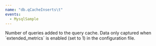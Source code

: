 ```yaml
---
name: "db.qCacheInserts\t"
events:
  - MysqlSample
---
```


Number of queries added to the query cache. Data only captured when \`extended\_metrics\` is enabled (set to 1) in the configuration file.